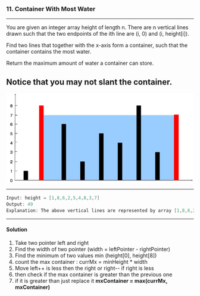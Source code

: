 ### 11. Container With Most Water

---

You are given an integer array height of length n. There are n vertical lines drawn such that the two endpoints of the ith line are (i, 0) and (i, height[i]).

Find two lines that together with the x-axis form a container, such that the container contains the most water.

Return the maximum amount of water a container can store.

## Notice that you may not slant the container.

![alt text](image.png)

---

```cpp
Input: height = [1,8,6,2,5,4,8,3,7]
Output: 49
Explanation: The above vertical lines are represented by array [1,8,6,2,5,4,8,3,7]. In this case, the max area of water (blue section) the container can contain is 49.
```

---

#### Solution

1. Take two pointer left and right
2. Find the width of two pointer (width = leftPointer - rightPointer)
3. Find the minimum of two values min (height[0], height[8])
4. count the max container : currMx = minHeight \* width
5. Move left++ is less then the right or right-- if right is less
6. then check if the max container is greater than the previous one
7. if it is greater than just replace it **mxContainer = max(currMx, mxContainer)**
